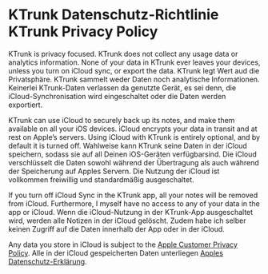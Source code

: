 <h1>
  <span class="de">KTrunk Datenschutz-Richtlinie</span>
  <span class="en">KTrunk Privacy Policy</span>
</h1>

<span class="en">KTrunk is privacy focused. KTrunk does not collect any usage data or analytics information. None of your data in KTrunk ever leaves your devices, unless you turn on iCloud sync, or export the data.</span>
<span class="de">KTrunk legt Wert aud die Privatsphäre. KTrunk sammelt weder Daten noch analytische Informationen. Keinerlei KTrunk-Daten verlassen da genutzte Gerät, es sei denn, die iCloud-Synchronisation wird eingeschaltet oder die Daten werden exportiert.</span>

<span class="en">KTrunk can use iCloud to securely back up its notes, and make them available on all your iOS devices. iCloud encrypts your data in transit and at rest on Apple’s servers. Using iCloud with KTrunk is entirely optional, and by default it is turned off.</span>
<span class="de">Wahlweise kann KTrunk seine Daten in der iCloud speichern, sodass sie auf all Deinen iOS-Geräten verfügbarsind. Die iCloud verschlüsselt die Daten sowohl während der Übertragung als auch während der Speicherung auf Apples Servern. Die Nutzung der iCloud ist vollkommen freiwillig und standardmäßig ausgeschaltet.</span>

<span class="en">If you turn off iCloud Sync in the KTrunk app, all your notes will be removed from iCloud. Furthermore, I myself have no access to any of your data in the app or iCloud.</span>
<span class="de">Wenn die iCloud-Nutzung in der KTrunk-App ausgeschaltet wird, werden alle Notizen in der iCloud gelöscht. Zudem habe ich selber keinen Zugriff auf die Daten innerhalb der App oder in der iCloud.</span>

<span class="en">Any data you store in iCloud is subject to the [Apple Customer Privacy Policy](https://www.apple.com/legal/privacy/).</span>
<span class="de">Alle in der iCloud gespeicherten Daten unterliegen [Apples Datenschutz-Erklärung](https://www.apple.com/legal/privacy/).</span>
